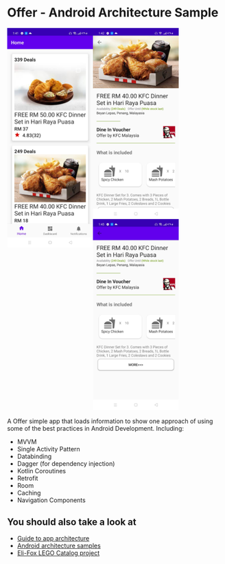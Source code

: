 # Offer - Android Architecture Sample

<img align="left" src="https://github.com/nobeldhar/Offer/blob/master/assets/offer.jpg" width="200">
<img align="center" src="https://github.com/nobeldhar/Offer/blob/master/assets/offer_details1.jpg" width="200">
<img src="https://github.com/nobeldhar/Offer/blob/master/assets/offer_details2.jpg" width="200">

A Offer simple app that loads information to show one approach of using some of the best practices in Android Development. Including: 
 * MVVM
 * Single Activity Pattern
 * Databinding
 * Dagger (for dependency injection)
 * Kotlin Coroutines
 * Retrofit
 * Room
 * Caching
 * Navigation Components
 
 ## You should also take a look at
 * [Guide to app architecture](https://developer.android.com/jetpack/guide)
 * [Android architecture samples](https://github.com/android/architecture-samples)
 * [Eli-Fox LEGO Catalog project](https://proandroiddev.com/android-architecture-starring-kotlin-coroutines-jetpack-mvvm-room-paging-retrofit-and-dagger-7749b2bae5f7)
